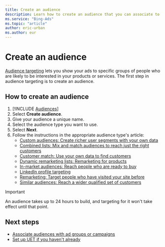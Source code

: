 ```yaml
---
title: Create an audience
description: Learn how to create an audience that you can associate to a campaign or ad group for audience targeting.
ms.service: "Bing-Ads"
ms.topic: "article"
author: eric-urban
ms.author: eur
---
```


# Create an audience

[Audience targeting](./hlp_BA_CONC_Audiences_WhatIs.md) lets you show your ads to specific groups of people who are likely to be interested in your products or services. The first step in audience targeting is to create an audience.

## How to create an audience

1. [!INCLUDE [Audiences](./includes/Audiences.md)]
1. Select **Create audience**.
1. Give your audience a unique name.
1. Select the audience type you want to use.
1. Select **Next**.
1. Follow the instructions in the appropriate audience type's article:
   - [Custom audiences: Create richer user segments with your own data](./hlp_BA_CONC_Audiences_CustomAudience.md)
   - [Combined lists: Mix and match audiences to reach just the right customers](./hlp_BA_CONC_Audiences_CustomCombo.md)
   - [Customer match: Use your own data to find customers](./hlp_BA_CONC_Audiences_CustomerMatch.md)
   - [Dynamic remarketing lists: Remarketing for products](./hlp_BA_CONC_Audiences_ProductAudience.md)
   - [In-market audiences: Reach people who are ready to buy](./hlp_BA_CONC_Audiences_InMarketAudience.md)
   - [LinkedIn profile targeting](./hlp_BA_CONC_LinkedInTargeting.md)
   - [Remarketing: Target people who have visited your site before](./hlp_BA_CONC_Audiences_Remarketing.md)
   - [Similar audiences: Reach a wider qualified set of customers](./hlp_BA_CONC_Audiences_SimilarAudience.md)

> [!IMPORTANT]
> An audience takes up to 24 hours to build, and targeting for it won't take effect until that point.

## Next steps

- [Associate audiences with ad groups or campaigns](./hlp_BA_CONC_Audiences_AssociateAdGroup.md)
- [Set up UET if you haven't already](./hlp_BA_CONC_UET_Setup_Master.md)


